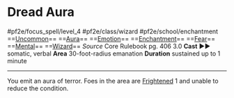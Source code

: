 # Dread Aura
#pf2e/focus_spell/level_4 #pf2e/class/wizard #pf2e/school/enchantment 
==[Uncommon](../../../../../TTRPGShare-Pathfinder-2E-Vault/rules/traits/uncommon.md)== ==[Aura](../../../../../TTRPGShare-Pathfinder-2E-Vault/rules/traits/aura.md)== ==[Emotion](../../../../../TTRPGShare-Pathfinder-2E-Vault/rules/traits/emotion.md)== ==[Enchantment](../../../../../TTRPGShare-Pathfinder-2E-Vault/rules/traits/enchantment.md)== ==[Fear](../../Arcane_Tradition/Level%201/Fear.md)== ==[Mental](../../../../../TTRPGShare-Pathfinder-2E-Vault/rules/traits/mental.md)== ==[Wizard](../../../../../TTRPGShare-Pathfinder-2E-Vault/rules/traits/wizard.md)==
*Source* Core Rulebook pg. 406 3.0
**Cast** ►► somatic, verbal
**Area** 30-foot-radius emanation
**Duration** sustained up to 1 minute

---
You emit an aura of terror. Foes in the area are [Frightened](../../../Conditions/Frightened.md) 1 and unable to reduce the condition.